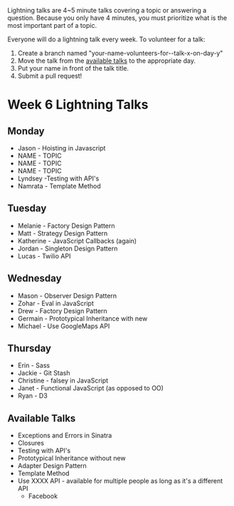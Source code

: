 Lightning talks are 4~5 minute talks covering a topic or answering a question.
Because you only have 4 minutes, you must prioritize what is the most important
part of a topic.

Everyone will do a lightning talk every week. To volunteer for a talk:

1. Create a branch named "your-name-volunteers-for--talk-x-on-day-y"
2. Move the talk from the [available talks](#availabl-talks) to the appropriate
   day.
3. Put your name in front of the talk title.
4. Submit a pull request!

# Week 6 Lightning Talks

## Monday

* Jason - Hoisting in Javascript
* NAME - TOPIC
* NAME - TOPIC
* NAME - TOPIC
* Lyndsey -Testing with API's
* Namrata - Template Method

## Tuesday

* Melanie - Factory Design Pattern
* Matt - Strategy Design Pattern
* Katherine - JavaScript Callbacks (again)
* Jordan - Singleton Design Pattern
* Lucas - Twilio API


## Wednesday

* Mason - Observer Design Pattern
* Zohar - Eval in JavaScript
* Drew - Factory Design Pattern
* Germain - Prototypical Inheritance with new
* Michael - Use GoogleMaps API

## Thursday

* Erin - Sass
* Jackie - Git Stash
* Christine - falsey in JavaScript
* Janet - Functional JavaScript (as opposed to OO)
* Ryan - D3


## Available Talks
  *  Exceptions and Errors in Sinatra
  * Closures
  * Testing with API's
  * Prototypical Inheritance without new
  * Adapter Design Pattern
  * Template Method
  * Use XXXX API - available for multiple people as long as it's a different API
    * Facebook


